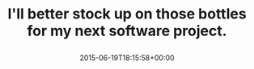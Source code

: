 ---
retweeted: false
source: <a href="http://twitter.com/download/android" rel="nofollow">Twitter for Android</a>
entities:
  user_mentions: []
  urls: []
  symbols: []
  media:
  - expanded_url: https://twitter.com/bascht/status/611960630120202241/photo/1
    indices:
    - '68'
    - '90'
    url: http://t.co/g6TfzoCpin
    media_url: http://pbs.twimg.com/media/CH4e8v4WEAAYV4d.jpg
    id_str: '611960628362743808'
    id: '611960628362743808'
    media_url_https: https://pbs.twimg.com/media/CH4e8v4WEAAYV4d.jpg
    sizes:
      small:
        w: '680'
        h: '384'
        resize: fit
      medium:
        w: '1024'
        h: '579'
        resize: fit
      thumb:
        w: '150'
        h: '150'
        resize: crop
      large:
        w: '1024'
        h: '579'
        resize: fit
    type: photo
    display_url: pic.twitter.com/g6TfzoCpin
  hashtags: []
display_text_range:
- '0'
- '90'
favorite_count: '1'
id_str: '611960630120202241'
truncated: false
retweet_count: '0'
id: '611960630120202241'
possibly_sensitive: false
created_at: Fri Jun 19 18:15:58 +0000 2015
favorited: false
full_text: I'll better stock up on those bottles for my next software project.
lang: en
extended_entities:
  media:
  - expanded_url: https://twitter.com/bascht/status/611960630120202241/photo/1
    indices:
    - '68'
    - '90'
    url: http://t.co/g6TfzoCpin
    media_url: http://pbs.twimg.com/media/CH4e8v4WEAAYV4d.jpg
    id_str: '611960628362743808'
    id: '611960628362743808'
    media_url_https: https://pbs.twimg.com/media/CH4e8v4WEAAYV4d.jpg
    sizes:
      small:
        w: '680'
        h: '384'
        resize: fit
      medium:
        w: '1024'
        h: '579'
        resize: fit
      thumb:
        w: '150'
        h: '150'
        resize: crop
      large:
        w: '1024'
        h: '579'
        resize: fit
    type: photo
    display_url: pic.twitter.com/g6TfzoCpin
tags:
- pesos/twitter
date: '2015-06-19T18:15:58+00:00'
src: https://twitter.com/bascht/status/611960630120202241
original_url: https://twitter.com/bascht/status/611960630120202241
type: twitter_tweet
media_url: https://img.bascht.com/twitter/pbs.twimg.com/media/CH4e8v4WEAAYV4d.jpg
text: I'll better stock up on those bottles for my next software project.
title: 'I''ll better stock up on those bottles for my next software project.

  '

---
